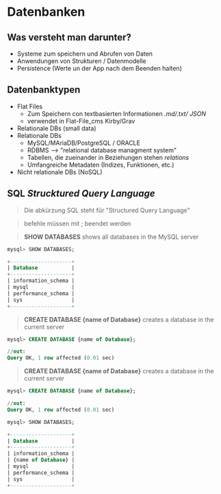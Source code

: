 # Datenbanken

## Was versteht man darunter? 

- Systeme zum speichern und Abrufen von Daten
- Anwendungen von Strukturen / Datenmodelle
- Persistence (Werte un der App nach dem Beenden halten)

## Datenbanktypen

- Flat Files
  - Zum Speichern con textbasierten Informationen *.md/.txt/ JSON*
  - verwendet in Flat-File_cms Kirby/Grav
- Relationale DBs (small data)
- Relationale DBs
  - MySQL/MAriaDB/PostgreSQL / ORACLE 
  - RDBMS --> "relational database managment system"
  - Tabellen, die zueinander in Beziehungen stehen *relations*
  - Umfangreiche Metadaten (Indizes, Funktionen, etc.)
- Nicht relationale DBs (NoSQL)


## SQL *Strucktured  Query Language*

> Die abkürzung SQL steht für "Structured Query Language"

> befehle müssen mit ; beendet werden

>**SHOW DATABASES** 
>shows all databases in the MySQL server

```sql
mysql> SHOW DATABASES;

+--------------------+
| Database           |
+--------------------+
| information_schema |
| mysql              |
| performance_schema |
| sys                |
+--------------------+
```


>**CREATE DATABASE {name of Database}** 
>creates a database in the current server

```sql
mysql> CREATE DATABASE {name of Database};

//out:
Query OK, 1 row affected (0.01 sec)

```

>**CREATE DATABASE {name of Database}** 
>creates a database in the current server

```sql
mysql> CREATE DATABASE {name of Database};

//out:
Query OK, 1 row affected (0.01 sec)

mysql> SHOW DATABASES;

+--------------------+
| Database           |
+--------------------+
| information_schema |
| {name of Database} |
| mysql              |
| performance_schema |
| sys                |
+--------------------+

```